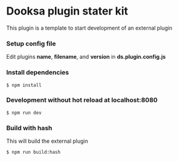 # Dooksa plugin stater kit

This plugin is a template to start development of an external plugin

### Setup config file

Edit plugins **name**, **filename**, and **version** in **ds.plugin.config.js**

### Install dependencies

```
$ npm install
```

### Development without hot reload at localhost:8080

```
$ npm run dev
```

### Build with hash
This will build the external plugin

```
$ npm run build:hash
```